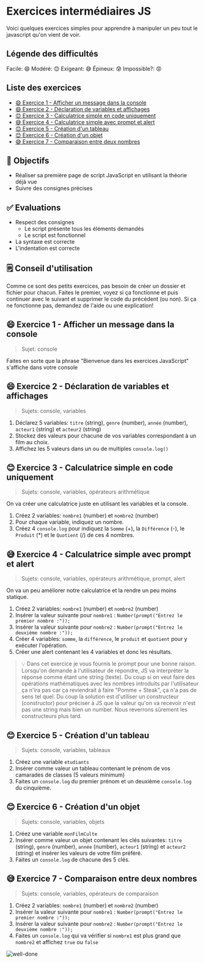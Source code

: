<!-- omit in toc -->
# Exercices intermédiaires JS

Voici quelques exercices simples pour apprendre à manipuler un peu tout le javascript qu'on vient de voir.

<!-- omit in toc -->
## Légende des difficultés

Facile: 😄
Modéré: 😊
Exigeant: 😅
Épineux: 😰
Impossible?: 😡

<!-- omit in toc -->
## Liste des exercices

- [😄 Exercice 1 - Afficher un message dans la console](#-exercice-1---afficher-un-message-dans-la-console)
- [😄 Exercice 2 - Déclaration de variables et affichages](#-exercice-2---déclaration-de-variables-et-affichages)
- [😊 Exercice 3 - Calculatrice simple en code uniquement](#-exercice-3---calculatrice-simple-en-code-uniquement)
- [😅 Exercice 4 - Calculatrice simple avec prompt et alert](#-exercice-4---calculatrice-simple-avec-prompt-et-alert)
- [😊 Exercice 5 - Création d'un tableau](#-exercice-5---création-dun-tableau)
- [😊 Exercice 6 - Création d'un objet](#-exercice-6---création-dun-objet)
- [😅 Exercice 7 - Comparaison entre deux nombres](#-exercice-7---comparaison-entre-deux-nombres)


<!-- omit in toc -->
## :memo: Objectifs

- Réaliser sa première page de script JavaScript en utilisant la théorie déjà vue
- Suivre des consignes précises

<!-- omit in toc -->
## :white_check_mark: Evaluations

- Respect des consignes
  - Le script présente tous les éléments demandés
  - Le script est fonctionnel
- La syntaxe est correcte
- L'indentation est correcte

<!-- omit in toc -->
## 🗒️ Conseil d'utilisation

Comme ce sont des petits exercices, pas besoin de créer un dossier et fichier pour chacun. Faites le premier, voyez si ça fonctionne et puis continuer avec le suivant et supprimer le code du précédent (ou non). Si ça ne fonctionne pas, demandez de l'aide ou une explication!

## 😄 Exercice 1 - Afficher un message dans la console

> Sujet: console

Faites en sorte que la phrase "Bienvenue dans les exercices JavaScript" s'affiche dans votre console

## 😄 Exercice 2 - Déclaration de variables et affichages

> Sujets: console, variables

1. Déclarez 5 variables: `titre` (string), `genre` (number), `année` (number), `acteur1` (string) et `acteur2` (string)
2. Stockez des valeurs pour chacune de vos variables correspondant à un film au choix.
3. Affichez les 5 valeurs dans un ou de multiples `console.log()`

## 😊 Exercice 3 - Calculatrice simple en code uniquement

> Sujets: console, variables, opérateurs arithmétique

On va créer une calculatrice juste en utilisant les variables et la console.

1. Créez 2 variables: `nombre1` (number) et `nombre2` (number)
2. Pour chaque variable, indiquez un nombre.
3. Créez 4 `console.log` pour indiquez la `Somme` (+), la `Différence` (-), le `Produit` (*) et le `Quotient` (/) de ces 4 nombres.

## 😅 Exercice 4 - Calculatrice simple avec prompt et alert

> Sujets: console, variables, opérateurs arithmétique, prompt, alert

On va un peu améliorer notre calculatrice et la rendre un peu moins statique.

1. Créez 2 variables: `nombre1` (number) et `nombre2` (number)
2. Insérer la valeur suivante pour `nombre1` : `Number(prompt("Entrez le premier nombre :"));`
3. Insérer la valeur suivante pour `nombre2` : `Number(prompt("Entrez le deuxième nombre :"));`
4. Créer 4 variables: `somme`, la `différence`, le `produit` et `quotient` pour y exécuter l'opération.
5. Créer une alert contenant les 4 variables et donc les résultats.

> 💡 Dans cet exercice je vous fournis le prompt pour une bonne raison. Lorsqu'on demande à l'utilisateur de répondre, JS va interpréter la réponse comme étant une string (texte). Du coup si on veut faire des opérations mathématiques avec les nombres introduits par l'utilisateur ça n'ira pas car ça reviendrait à faire "Pomme + Steak", ça n'a pas de sens tel quel.
> Du coup la solution est d'utiliser un constructeur (constructor) pour préciser à JS que la valeur qu'on va recevoir n'est pas une string mais bien un number. Nous reverrons sûrement les constructeurs plus tard.

## 😊 Exercice 5 - Création d'un tableau

> Sujets: console, variables, tableaux

1. Créez une variable `etudiants`
2. Insérer comme valeur un tableau contenant le prénom de vos camarades de classes (5 valeurs minimum)
3. Faites un `console.log` du premier prénom et un deuxième `console.log` du cinquième.

## 😊 Exercice 6 - Création d'un objet

> Sujets: console, variables, objets

1. Créez une variable `monFilmCulte`
2. Insérer comme valeur un objet contenant les clés suivantes: `titre` (string), `genre` (number), `année` (number), `acteur1` (string) et `acteur2` (string) et insérer les valeurs de votre film préféré.
3. Faites un `console.log` de chacune des 5 clés.

## 😅 Exercice 7 - Comparaison entre deux nombres

> Sujets: console, variables, opérateurs de comparaison

1. Créez 2 variables: `nombre1` (number) et `nombre2` (number)
2. Insérer la valeur suivante pour `nombre1` : `Number(prompt("Entrez le premier nombre :"));`
3. Insérer la valeur suivante pour `nombre2` : `Number(prompt("Entrez le deuxième nombre :"));`
4. Faites un `console.log` qui va vérifier si `nombre1` est plus grand que `nombre2` et affichez `true` ou `false`


![well-done](https://i.giphy.com/media/v1.Y2lkPTc5MGI3NjExMzV6NjY5Z2d4MGJ1eWVpcmRjaG85YzljbzljajlvNzk5YTNrOHRpZCZlcD12MV9pbnRlcm5hbF9naWZfYnlfaWQmY3Q9Zw/JLFq4Jh5bSJEDHZjSB/giphy.gif)
